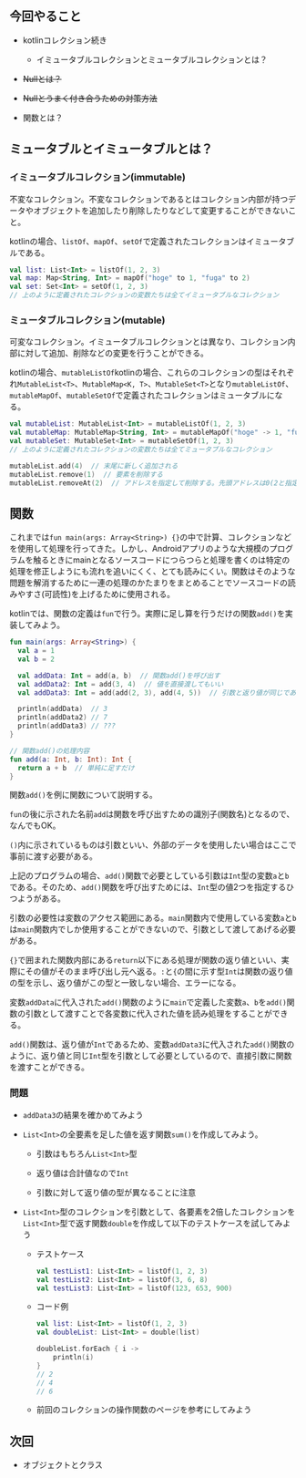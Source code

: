 ## 今回やること

- kotlinコレクション続き

  - イミュータブルコレクションとミュータブルコレクションとは？

- ~~Nullとは？~~

- ~~Nullとうまく付き合うための対策方法~~

- 関数とは？

## ミュータブルとイミュータブルとは？

### イミュータブルコレクション(immutable)

不変なコレクション。不変なコレクションであるとはコレクション内部が持つデータやオブジェクトを追加したり削除したりなどして変更することができないこと。

kotlinの場合、`listOf`、`mapOf`、`setOf`で定義されたコレクションはイミュータブルである。

```kotlin
val list: List<Int> = listOf(1, 2, 3) 
val map: Map<String, Int> = mapOf("hoge" to 1, "fuga" to 2)
val set: Set<Int> = setOf(1, 2, 3)
// 上のように定義されたコレクションの変数たちは全てイミュータブルなコレクション
```

### ミュータブルコレクション(mutable)

可変なコレクション。イミュータブルコレクションとは異なり、コレクション内部に対して追加、削除などの変更を行うことができる。

kotlinの場合、`mutableListOf`kotlinの場合、これらのコレクションの型はそれぞれ`MutableList<T>`、`MutableMap<K, T>`、`MutableSet<T>`となり`mutableListOf`、`mutableMapOf`、`mutableSetOf`で定義されたコレクションはミュータブルになる。

```kotlin
val mutableList: MutableList<Int> = mutableListOf(1, 2, 3)
val mutableMap: MutableMap<String, Int> = mutableMapOf("hoge" -> 1, "fuga" -> 2)
val mutableSet: MutableSet<Int> = mutableSetOf(1, 2, 3)
// 上のように定義されたコレクションの変数たちは全てミュータブルなコレクション

mutableList.add(4)  // 末尾に新しく追加される
mutableList.remove(1)  // 要素を削除する
mutableList.removeAt(2)  // アドレスを指定して削除する。先頭アドレスは0(2と指定した場合、0,1,2と見るので3番目の数字が削除される)
```

## 関数

これまでは`fun main(args: Array<String>) {}`の中で計算、コレクションなどを使用して処理を行ってきた。しかし、Androidアプリのような大規模のプログラムを触るときにmainとなるソースコードにつらつらと処理を書くのは特定の処理を修正しようにも流れを追いにくく、とても読みにくい。関数はそのような問題を解消するために一連の処理のかたまりをまとめることでソースコードの読みやすさ(可読性)を上げるために使用される。

kotlinでは、関数の定義は`fun`で行う。実際に足し算を行うだけの関数`add()`を実装してみよう。

```kotlin
fun main(args: Array<String>) {
  val a = 1
  val b = 2

  val addData: Int = add(a, b)  // 関数add()を呼び出す
  val addData2: Int = add(3, 4)  // 値を直接渡してもいい
  val addData3: Int = add(add(2, 3), add(4, 5))  // 引数と返り値が同じであれば関数を引数として渡すこともできる

  println(addData)  // 3
  println(addData2) // 7
  println(addData3) // ???
}

// 関数add()の処理内容
fun add(a: Int, b: Int): Int {
  return a + b  // 単純に足すだけ
}
```

関数`add()`を例に関数について説明する。

`fun`の後に示された名前`add`は関数を呼び出すための識別子(関数名)となるので、なんでもOK。

`()`内に示されているものは引数といい、外部のデータを使用したい場合はここで事前に渡す必要がある。

上記のプログラムの場合、`add()`関数で必要としている引数は`Int`型の変数`a`と`b`である。そのため、`add()`関数を呼び出すためには、`Int`型の値2つを指定するひつようがある。

引数の必要性は変数のアクセス範囲にある。`main`関数内で使用している変数`a`と`b`は`main`関数内でしか使用することができないので、引数として渡してあげる必要がある。

`{}`で囲まれた関数内部にある`return`以下にある処理が関数の返り値といい、実際にその値がそのまま呼び出し元へ返る。`:`と`{`の間に示す型`Int`は関数の返り値の型を示し、返り値がこの型と一致しない場合、エラーになる。

変数`addData`に代入された`add()`関数のように`main`で定義した変数`a`、`b`を`add()`関数の引数として渡すことで各変数に代入された値を読み処理をすることができる。

`add()`関数は、返り値が`Int`であるため、変数`addData3`に代入された`add()`関数のように、返り値と同じ`Int`型を引数として必要としているので、直接引数に関数を渡すことができる。

### 問題

- `addData3`の結果を確かめてみよう

- `List<Int>`の全要素を足した値を返す関数`sum()`を作成してみよう。

  - 引数はもちろん`List<Int>`型

  - 返り値は合計値なので`Int`

  - 引数に対して返り値の型が異なることに注意

- `List<Int>`型のコレクションを引数として、各要素を2倍したコレクションを`List<Int>`型で返す関数`double`を作成して以下のテストケースを試してみよう

  - テストケース

    ```kotlin
    val testList1: List<Int> = listOf(1, 2, 3)
    val testList2: List<Int> = listOf(3, 6, 8)
    val testList3: List<Int> = listOf(123, 653, 900)
    ```

  - コード例

    ```kotlin
    val list: List<Int> = listOf(1, 2, 3)
    val doubleList: List<Int> = double(list)
    
    doubleList.forEach { i ->
        println(i)
    }
    // 2
    // 4
    // 6
    ```

  - 前回のコレクションの操作関数のページを参考にしてみよう

## 次回

- オブジェクトとクラス
